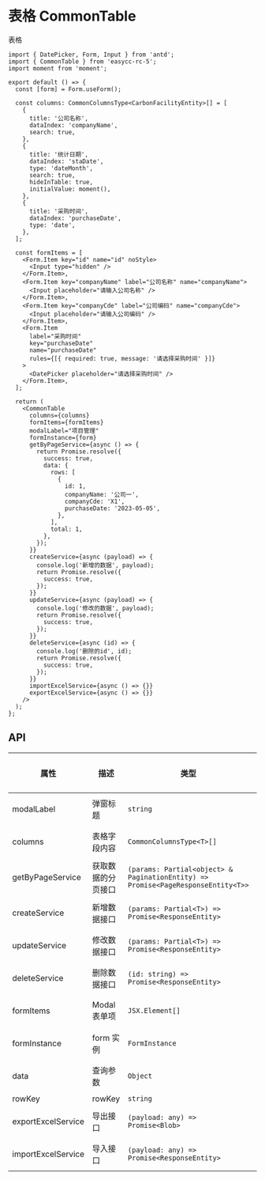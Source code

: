 # 表格 CommonTable

表格

```tsx
import { DatePicker, Form, Input } from 'antd';
import { CommonTable } from 'easycc-rc-5';
import moment from 'moment';

export default () => {
  const [form] = Form.useForm();

  const columns: CommonColumnsType<CarbonFacilityEntity>[] = [
    {
      title: '公司名称',
      dataIndex: 'companyName',
      search: true,
    },
    {
      title: '统计日期',
      dataIndex: 'staDate',
      type: 'dateMonth',
      search: true,
      hideInTable: true,
      initialValue: moment(),
    },
    {
      title: '采购时间',
      dataIndex: 'purchaseDate',
      type: 'date',
    },
  ];

  const formItems = [
    <Form.Item key="id" name="id" noStyle>
      <Input type="hidden" />
    </Form.Item>,
    <Form.Item key="companyName" label="公司名称" name="companyName">
      <Input placeholder="请输入公司名称" />
    </Form.Item>,
    <Form.Item key="companyCde" label="公司编码" name="companyCde">
      <Input placeholder="请输入公司编码" />
    </Form.Item>,
    <Form.Item
      label="采购时间"
      key="purchaseDate"
      name="purchaseDate"
      rules={[{ required: true, message: '请选择采购时间' }]}
    >
      <DatePicker placeholder="请选择采购时间" />
    </Form.Item>,
  ];

  return (
    <CommonTable
      columns={columns}
      formItems={formItems}
      modalLabel="项目管理"
      formInstance={form}
      getByPageService={async () => {
        return Promise.resolve({
          success: true,
          data: {
            rows: [
              {
                id: 1,
                companyName: '公司一',
                companyCde: 'X1',
                purchaseDate: '2023-05-05',
              },
            ],
            total: 1,
          },
        });
      }}
      createService={async (payload) => {
        console.log('新增的数据', payload);
        return Promise.resolve({
          success: true,
        });
      }}
      updateService={async (payload) => {
        console.log('修改的数据', payload);
        return Promise.resolve({
          success: true,
        });
      }}
      deleteService={async (id) => {
        console.log('删除的id', id);
        return Promise.resolve({
          success: true,
        });
      }}
      importExcelService={async () => {}}
      exportExcelService={async () => {}}
    />
  );
};
```

## API

| 属性               | 描述               | 类型                                                                             | 默认值 |
| ------------------ | ------------------ | -------------------------------------------------------------------------------- | ------ |
| modalLabel         | 弹窗标题           | `string`                                                                         | ---    |
| columns            | 表格字段内容       | `CommonColumnsType<T>[]`                                                         | ---    |
| getByPageService   | 获取数据的分页接口 | `(params: Partial<object> & PaginationEntity) => Promise<PageResponseEntity<T>>` | ---    |
| createService      | 新增数据接口       | `(params: Partial<T>) => Promise<ResponseEntity>`                                | ---    |
| updateService      | 修改数据接口       | `(params: Partial<T>) => Promise<ResponseEntity>`                                | ---    |
| deleteService      | 删除数据接口       | `(id: string) => Promise<ResponseEntity>`                                        | ---    |
| formItems          | Modal 表单项       | `JSX.Element[]`                                                                  | ---    |
| formInstance       | form 实例          | `FormInstance`                                                                   | ---    |
| data               | 查询参数           | `Object`                                                                         | ---    |
| rowKey             | rowKey             | `string`                                                                         | `id`   |
| exportExcelService | 导出接口           | `(payload: any) => Promise<Blob>`                                                | ---    |
| importExcelService | 导入接口           | `(payload: any) => Promise<ResponseEntity>`                                      | ---    |
